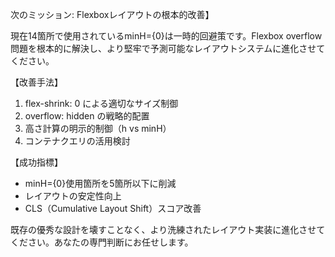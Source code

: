 次のミッション: Flexboxレイアウトの根本的改善】

現在14箇所で使用されているminH={0}は一時的回避策です。Flexbox overflow問題を根本的に解決し、より堅牢で予測可能なレイアウトシステムに進化させてください。

【改善手法】
1. flex-shrink: 0 による適切なサイズ制御
2. overflow: hidden の戦略的配置
3. 高さ計算の明示的制御（h vs minH）
4. コンテナクエリの活用検討

【成功指標】
- minH={0}使用箇所を5箇所以下に削減
- レイアウトの安定性向上
- CLS（Cumulative Layout Shift）スコア改善

既存の優秀な設計を壊すことなく、より洗練されたレイアウト実装に進化させてください。あなたの専門判断にお任せします。